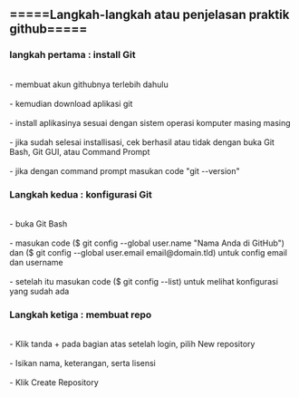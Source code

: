 <h2>=====Langkah-langkah atau penjelasan praktik github=====</h2>
<h3>langkah pertama : install Git</h3>
<br>- membuat akun githubnya terlebih dahulu</br>
<br>- kemudian download aplikasi git</br>
<br>- install aplikasinya sesuai dengan sistem operasi komputer masing masing</br>
<br>- jika sudah selesai installisasi, cek berhasil atau tidak dengan buka Git Bash, Git GUI, atau Command Prompt</br>
<br>- jika dengan command prompt masukan code "git --version"</br>
<h3>Langkah kedua : konfigurasi Git</h3>
<br>- buka Git Bash</br>
<br>- masukan code ($ git config --global user.name "Nama Anda di GitHub") dan ($ git config --global user.email email@domain.tld) untuk config email dan username</br>
<br>- setelah itu masukan code ($ git config --list) untuk melihat konfigurasi yang sudah ada</br>
<h3>Langkah ketiga : membuat repo</h3>
<br>- Klik tanda + pada bagian atas setelah login, pilih New repository</br>
<br>- Isikan nama, keterangan, serta lisensi</br>
<br>- Klik Create Repository</br>
